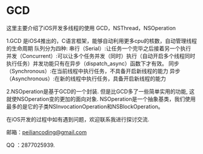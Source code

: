# GCD

这里主要介绍了iOS开发多线程的使用
GCD，NSThread，NSOperation

1.GCD 是iOS4推出的，C语言框架，能够自动利用更多cpu的核数，自动管理线程的生命周期
队列分为四种:
串行（Serial）:让任务一个完毕之后接着另一个执行
并发（Concurrent）:可以让多个任务并发（同时）执行（自动开启多个线程同时执行任务）并发功能只有在异步（dispatch_async）函数下才有效。
同步（Synchronous）:在当前线程中执行任务，不具备开启新线程的能力
异步（Asynchronous）:在新的线程中执行任务，具备开启新线程的能力


2.NSOperation是基于GCD的一个封装. 但是比GCD多了一些简单实用的功能, 这就使NSOperation变的更加的面向对象.
NSOperation是一个抽象基类，我们使用最多的是它的子类NSInvocationOperation和NSBlockOperation。

在iOS开发的过程中如有遇到问题，欢迎联系我进行探讨交流.

邮箱：peiliancoding@gmail.com 

QQ ：2877025939.
